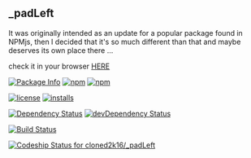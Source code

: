 ## _padLeft
It was originally intended as an update for a popular package found in NPMjs,
then I decided that it's so much different than that  and maybe deserves its own place there ...

check it in your browser [HERE](http://cloned2k16.github.io/_padLeft/)

[![Package Info](http://img.shields.io/badge/npm-pad_left-blue.svg)](https://npmjs.org/package/pad_left)
[![npm](https://badge.fury.io/js/pad_left.svg)](http://badge.fury.io/js/pad_left)
[![npm](https://badge.fury.io/js/left_pad.svg)](http://badge.fury.io/js/left_pad)

[![license](https://img.shields.io/npm/l/pad_left.svg)](https://npmjs.org/package/pad_left) 
[![installs](https://img.shields.io/npm/dt/pad_left.svg)](https://npmjs.org/package/pad_left) 

[![Dependency Status](https://david-dm.org/cloned2k16/_padLeft.svg)](https://david-dm.org/cloned2k16/_padLeft)
[![devDependency Status](https://david-dm.org/cloned2k16/_padLeft/dev-status.svg)](https://david-dm.org/cloned2k16/_padLeft/dev-status)

[![Build Status](https://travis-ci.org/cloned2k16/_padLeft.svg?branch=master)](https://travis-ci.org/cloned2k16/_padLeft)

[ ![Codeship Status for cloned2k16/_padLeft](https://codeship.com/projects/ead50d10-fd08-0133-a16f-12bea37b94ef/status?branch=master)](https://codeship.com/projects/152113)
